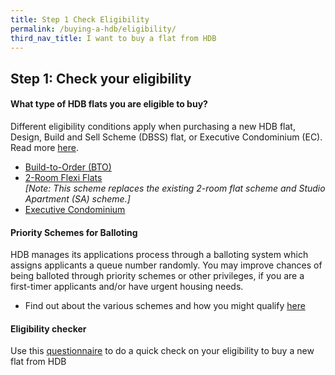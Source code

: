 ```yaml
---
title: Step 1 Check Eligibility
permalink: /buying-a-hdb/eligibility/
third_nav_title: I want to buy a flat from HDB
---
```


## Step 1: Check your eligibility

#### What type of HDB flats you are eligible to buy?

Different eligibility conditions apply when purchasing a new HDB flat, Design, Build and Sell Scheme (DBSS) flat, or Executive Condominium (EC). Read more [here](https://www.hdb.gov.sg/cs/infoweb/residential/buying-a-flat/new/types-of-flats&rendermode=preview).


  - [Build-to-Order (BTO)](https://www.hdb.gov.sg/cs/Satellite?c=Page&cid=1383797553343&pagename=InfoWEB%2FPage%2FArticleDetailPage&rendermode=preview)
  - [2-Room Flexi Flats](https://www.hdb.gov.sg/cs/Satellite?c=Page&cid=1383797553374&pagename=InfoWEB%2FPage%2FArticleDetailPage&rendermode=preview)<br>
  *[Note: This scheme replaces the existing 2-room flat scheme and Studio Apartment (SA) scheme.]*<br>
  - [Executive Condominium](https://hdb.gov.sg/cs/infoweb/residential/buying-a-flat/new/eligibility/executive-condominiums)


#### Priority Schemes for Balloting

HDB manages its applications process through a balloting system which assigns applicants a queue number randomly. You may improve chances of being balloted through priority schemes or other privileges, if you are a first-timer applicants and/or have urgent housing needs.

  - Find out about the various schemes and how you might qualify [here](https://hdb.gov.sg/cs/infoweb/residential/buying-a-flat/new/eligibility/priority-schemes)
  
#### Eligibility checker

Use this [questionnaire](https://services2.hdb.gov.sg/webapp/BP13EligCheck/BP13SHome?strSystem=CHECK) to do a quick check on your eligibility to buy a new flat from HDB


